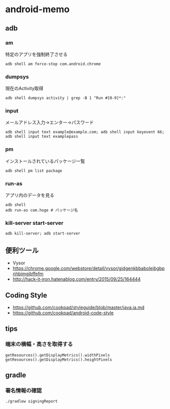 # android-memo

## adb

### am

特定のアプリを強制終了させる

```
adb shell am force-stop com.android.chrome
```

### dumpsys

現在のActivity取得
```
adb shell dumpsys activity | grep -B 1 "Run #[0-9]*:"
```

### input

メールアドレス入力→エンター→パスワード
```
adb shell input text example@example.com; adb shell input keyevent 66; adb shell input text examplepass
```

### pm

インストールされているパッケージ一覧
```
adb shell pm list package
```

### run-as
アプリ内のデータを見る

```
adb shell
adb run-as com.hoge # パッケージ名
```

### kill-server start-server
```
adb kill-server; adb start-server
```

## 便利ツール

- Vysor
 - https://chrome.google.com/webstore/detail/vysor/gidgenkbbabolejbgbpnhbimgjbffefm
 - http://hack-it-iron.hatenablog.com/entry/2015/09/25/164444

## Coding Style
- https://github.com/cookpad/styleguide/blob/master/java.ja.md
- https://github.com/cookpad/android-code-style

## tips

### 端末の横幅・高さを取得する

```
getResources().getDisplayMetrics().widthPixels
getResources().getDisplayMetrics().heightPixels
```

## gradle

### 署名情報の確認

```
./gradlew signingReport
```
